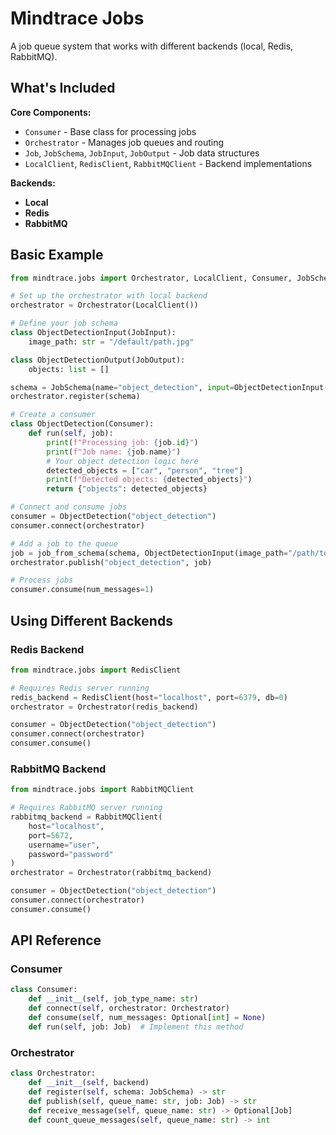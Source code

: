 # Mindtrace Jobs

A job queue system that works with different backends (local, Redis, RabbitMQ).

## What's Included

**Core Components:**
- `Consumer` - Base class for processing jobs
- `Orchestrator` - Manages job queues and routing
- `Job`, `JobSchema`, `JobInput`, `JobOutput` - Job data structures
- `LocalClient`, `RedisClient`, `RabbitMQClient` - Backend implementations

**Backends:**
- **Local**
- **Redis**
- **RabbitMQ**

## Basic Example

```python
from mindtrace.jobs import Orchestrator, LocalClient, Consumer, JobSchema, JobInput, JobOutput, job_from_schema

# Set up the orchestrator with local backend
orchestrator = Orchestrator(LocalClient())

# Define your job schema
class ObjectDetectionInput(JobInput):
    image_path: str = "/default/path.jpg"

class ObjectDetectionOutput(JobOutput):
    objects: list = []

schema = JobSchema(name="object_detection", input=ObjectDetectionInput(), output=ObjectDetectionOutput())
orchestrator.register(schema)

# Create a consumer
class ObjectDetection(Consumer):
    def run(self, job):
        print(f"Processing job: {job.id}")
        print(f"Job name: {job.name}")
        # Your object detection logic here
        detected_objects = ["car", "person", "tree"]
        print(f"Detected objects: {detected_objects}")
        return {"objects": detected_objects}

# Connect and consume jobs
consumer = ObjectDetection("object_detection")
consumer.connect(orchestrator)

# Add a job to the queue
job = job_from_schema(schema, ObjectDetectionInput(image_path="/path/to/image.jpg"))
orchestrator.publish("object_detection", job)

# Process jobs
consumer.consume(num_messages=1)
```

## Using Different Backends

### Redis Backend
```python
from mindtrace.jobs import RedisClient

# Requires Redis server running
redis_backend = RedisClient(host="localhost", port=6379, db=0)
orchestrator = Orchestrator(redis_backend)

consumer = ObjectDetection("object_detection")
consumer.connect(orchestrator)
consumer.consume()
```

### RabbitMQ Backend
```python
from mindtrace.jobs import RabbitMQClient

# Requires RabbitMQ server running
rabbitmq_backend = RabbitMQClient(
    host="localhost", 
    port=5672, 
    username="user", 
    password="password"
)
orchestrator = Orchestrator(rabbitmq_backend)

consumer = ObjectDetection("object_detection")
consumer.connect(orchestrator)
consumer.consume()
```

## API Reference

### Consumer
```python
class Consumer:
    def __init__(self, job_type_name: str)
    def connect(self, orchestrator: Orchestrator)
    def consume(self, num_messages: Optional[int] = None)
    def run(self, job: Job)  # Implement this method
```

### Orchestrator
```python
class Orchestrator:
    def __init__(self, backend)
    def register(self, schema: JobSchema) -> str
    def publish(self, queue_name: str, job: Job) -> str
    def receive_message(self, queue_name: str) -> Optional[Job]
    def count_queue_messages(self, queue_name: str) -> int
```
